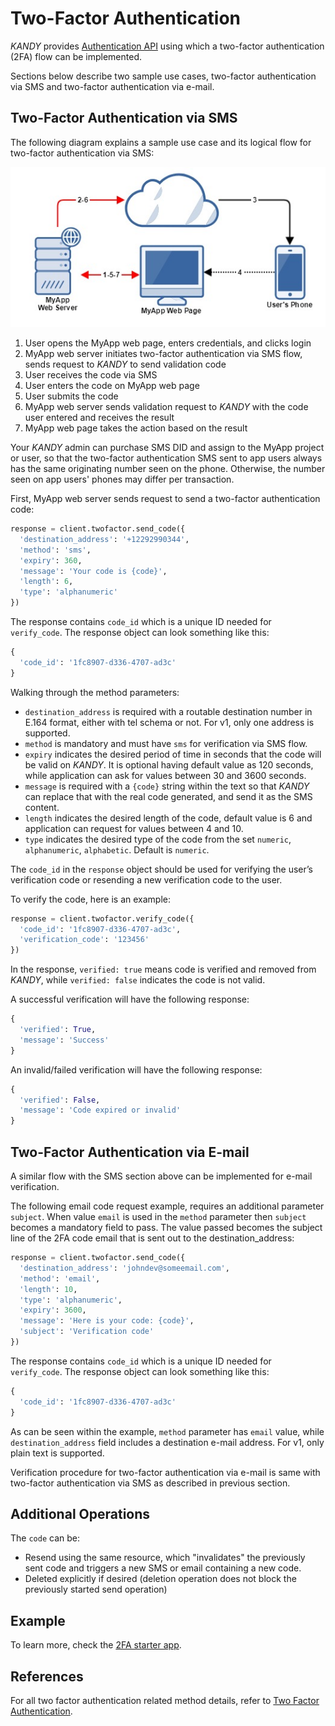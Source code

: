 # Two-Factor Authentication
$KANDY$ provides [Authentication API](/developer/references/python/1.2.0#twofactor-send-code) using which a two-factor authentication (2FA) flow can be implemented.

Sections below describe two sample use cases, two-factor authentication via SMS and two-factor authentication via e-mail.

## Two-Factor Authentication via SMS
The following diagram explains a sample use case and its logical flow for two-factor authentication via SMS:

![2FA via SMS flow](2fa-flow.png)

1. User opens the MyApp web page, enters credentials, and clicks login
2. MyApp web server initiates two-factor authentication via SMS flow, sends request to $KANDY$ to send validation code
3. User receives the code via SMS
4. User enters the code on MyApp web page
5. User submits the code
6. MyApp web server sends validation request to $KANDY$ with the code user entered and receives the result
7. MyApp web page takes the action based on the result

Your $KANDY$ admin can purchase SMS DID and assign to the MyApp project or user, so that the two-factor authentication SMS sent to app users always has the same originating number seen on the phone. Otherwise, the number seen on app users' phones may differ per transaction.

First, MyApp web server sends request to send a two-factor authentication code:

```python
response = client.twofactor.send_code({
  'destination_address': '+12292990344',
  'method': 'sms',
  'expiry': 360,
  'message': 'Your code is {code}',
  'length': 6,
  'type': 'alphanumeric'
})
```
The response contains `code_id` which is a unique ID needed for `verify_code`. The response object can look something like this:

```python
{
  'code_id': '1fc8907-d336-4707-ad3c'
}
```

Walking through the method parameters:

+ `destination_address` is required with a routable destination number in E.164 format, either with tel schema or not. For v1, only one address is supported.
+ `method` is mandatory and must have `sms` for verification via SMS flow.
+ `expiry` indicates the desired period of time in seconds that the code will be valid on $KANDY$. It is optional having default value as 120 seconds, while application can ask for values between 30 and 3600 seconds.
+ `message` is required with a `{code}` string within the text so that $KANDY$ can replace that with the real code generated, and send it as the SMS content.
+ `length` indicates the desired length of the code, default value is 6 and application can request for values between 4 and 10.
+ `type` indicates the desired type of the code from the set `numeric`, `alphanumeric`, `alphabetic`. Default is `numeric`.

The `code_id` in the `response` object should be used for verifying the user’s verification code or resending a new verification code to the user.

To verify the code, here is an example:

```python
response = client.twofactor.verify_code({
  'code_id': '1fc8907-d336-4707-ad3c',
  'verification_code': '123456'
})
```
In the response, `verified: true` means code is verified and removed from $KANDY$, while `verified: false` indicates the code is not valid.

A successful verification will have the following response:
```python
{
  'verified': True,
  'message': 'Success'
}
```
An invalid/failed verification will have the following response:
```python
{
  'verified': False,
  'message': 'Code expired or invalid'
}
```

## Two-Factor Authentication via E-mail
A similar flow with the SMS section above can be implemented for e-mail verification.

The following email code request example, requires an additional parameter `subject`. When value `email` is used in the `method` parameter then `subject` becomes a mandatory field to pass. The value passed becomes the subject line of the 2FA code email that is sent out to the destination_address:

```python
response = client.twofactor.send_code({
  'destination_address': 'johndev@someemail.com',
  'method': 'email',
  'length': 10,
  'type': 'alphanumeric',
  'expiry': 3600,
  'message': 'Here is your code: {code}',
  'subject': 'Verification code'
})
```
The response contains `code_id` which is a unique ID needed for `verify_code`. The response object can look something like this:
```python
{
  'code_id': '1fc8907-d336-4707-ad3c'
}
```

As can be seen within the example, `method` parameter has `email` value, while `destination_address` field includes a destination e-mail address. For v1, only plain text is supported.

Verification procedure for two-factor authentication via e-mail is same with two-factor authentication via SMS as described in previous section.

## Additional Operations
The `code` can be:

+ Resend using the same resource, which "invalidates" the previously sent code and triggers a new SMS or email containing a new code.
+ Deleted explicitly if desired (deletion operation does not block the previously started send operation)

## Example
To learn more, check the [2FA starter app](https://github.com/Kandy-IO/kandy-cpaas-python-sdk/tree/v1.2.2/examples/2fa).

## References
For all two factor authentication related method details, refer to [Two Factor Authentication](/developer/references/python/1.2.0#twofactor-send-code).
